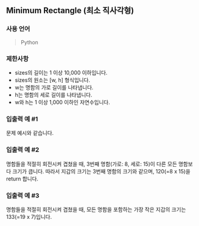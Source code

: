 ## Minimum Rectangle (최소 직사각형)

### 사용 언어
> Python

### 제한사항
- sizes의 길이는 1 이상 10,000 이하입니다.
 - sizes의 원소는 [w, h] 형식입니다.
 - w는 명함의 가로 길이를 나타냅니다.
 - h는 명함의 세로 길이를 나타냅니다.
 - w와 h는 1 이상 1,000 이하인 자연수입니다.

### 입출력 예 #1
문제 예시와 같습니다.

### 입출력 예 #2
명함들을 적절히 회전시켜 겹쳤을 때, 3번째 명함(가로: 8, 세로: 15)이 다른 모든 명함보다 크기가 큽니다. 따라서 지갑의 크기는 3번째 명함의 크기와 같으며, 120(=8 x 15)을 return 합니다.

### 입출력 예 #3
명함들을 적절히 회전시켜 겹쳤을 때, 모든 명함을 포함하는 가장 작은 지갑의 크기는 133(=19 x 7)입니다.